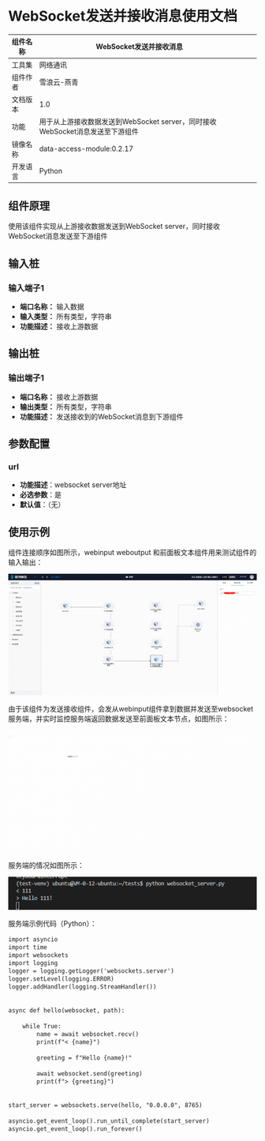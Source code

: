 # WebSocket发送并接收消息使用文档
| 组件名称 | WebSocket发送并接收消息 |  |  |
| --- | --- | --- | --- |
| 工具集 | 网络通讯 |  |  |
| 组件作者 | 雪浪云-燕青 |  |  |
| 文档版本 | 1.0 |  |  |
| 功能 | 用于从上游接收数据发送到WebSocket server，同时接收WebSocket消息发送至下游组件 |  |  |
| 镜像名称 | data-access-module:0.2.17 |  |  |
| 开发语言 | Python |  |  |

## 组件原理
使用该组件实现从上游接收数据发送到WebSocket server，同时接收WebSocket消息发送至下游组件

## 输入桩

### 输入端子1

- **端口名称：** 输入数据
- **输入类型：** 所有类型，字符串
- **功能描述：** 接收上游数据

## 输出桩

### 输出端子1

- **端口名称：** 接收上游数据
- **输出类型：** 所有类型，字符串
- **功能描述：** 发送接收到的WebSocket消息到下游组件

## 参数配置

### url
- **功能描述**：websocket server地址
- **必选参数**：是
- **默认值**：（无）

## 使用示例

组件连接顺序如图所示，webinput weboutput 和前面板文本组件用来测试组件的输入输出：

![](../img/websocket10.png)

由于该组件为发送接收组件，会发从webinput组件拿到数据并发送至websocket服务端，并实时监控服务端返回数据发送至前面板文本节点，如图所示：

![](../img/websocket11.png)

服务端的情况如图所示：

![](../img/websocket12.png)

服务端示例代码（Python）：

```
import asyncio
import time
import websockets
import logging
logger = logging.getLogger('websockets.server')
logger.setLevel(logging.ERROR)
logger.addHandler(logging.StreamHandler())


async def hello(websocket, path):
    
    while True:
        name = await websocket.recv()
        print(f"< {name}")

        greeting = f"Hello {name}!"

        await websocket.send(greeting)
        print(f"> {greeting}")


start_server = websockets.serve(hello, "0.0.0.0", 8765)

asyncio.get_event_loop().run_until_complete(start_server)
asyncio.get_event_loop().run_forever()

```

